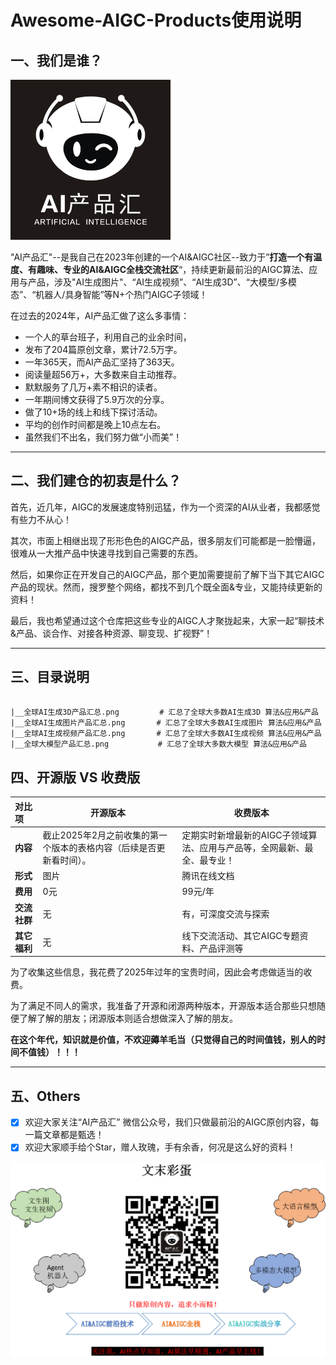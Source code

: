 # Awesome-AIGC-Products使用说明



## 一、我们是谁？

<img src="imgs/黑白ai产品汇.jpg" alt="黑白ai产品汇" style="zoom:25%;" />

"AI产品汇"--是我自己在2023年创建的一个AI&AIGC社区--致力于”**打造一个有温度、有趣味、专业的AI&AIGC全栈交流社区**“，持续更新最前沿的AIGC算法、应用与产品，涉及"AI生成图片"、“AI生成视频”、“AI生成3D”、“大模型/多模态”、“机器人/具身智能”等N+个热门AIGC子领域！

在过去的2024年，AI产品汇做了这么多事情：

- 一个人的草台班子，利用自己的业余时间， 
- 发布了204篇原创文章，累计72.5万字。
- 一年365天，而AI产品汇坚持了363天。
- 阅读量超56万+，大多数来自主动推荐。
- 默默服务了几万+素不相识的读者。
- 一年期间博文获得了5.9万次的分享。
- 做了10+场的线上和线下探讨活动。
- 平均的创作时间都是晚上10点左右。
- 虽然我们不出名，我们努力做“小而美”！

------



## 二、我们建仓的初衷是什么？

首先，近几年，AIGC的发展速度特别迅猛，作为一个资深的AI从业者，我都感觉有些力不从心！

其次，市面上相继出现了形形色色的AIGC产品，很多朋友们可能都是一脸懵逼，很难从一大推产品中快速寻找到自己需要的东西。

然后，如果你正在开发自己的AIGC产品，那个更加需要提前了解下当下其它AIGC产品的现状。然而，搜罗整个网络，都找不到几个既全面&专业，又能持续更新的资料！

最后，我也希望通过这个仓库把这些专业的AIGC人才聚拢起来，大家一起“聊技术&产品、谈合作、对接各种资源、聊变现、扩视野”！

------



## 三、目录说明

```shell

|__全球AI生成3D产品汇总.png         # 汇总了全球大多数AI生成3D 算法&应用&产品
|__全球AI生成图片产品汇总.png       # 汇总了全球大多数AI生成图片 算法&应用&产品
|__全球AI生成视频产品汇总.png       # 汇总了全球大多数AI生成视频 算法&应用&产品
|__全球大模型产品汇总.png           # 汇总了全球大多数大模型 算法&应用&产品
```



## 四、开源版 VS 收费版

| **对比项**   | **开源版本**                                                 | **收费版本**                                                 |
| :----------- | ------------------------------------------------------------ | ------------------------------------------------------------ |
| **内容**     | 截止2025年2月之前收集的第一个版本的表格内容（后续是否更新看时间）。 | 定期实时新增最新的AIGC子领域算法、应用与产品等，全网最新、最全、最专业！ |
| **形式**     | 图片                                                         | 腾讯在线文档                                                 |
| **费用**     | 0元                                                          | 99元/年                                                      |
| **交流社群** | 无                                                           | 有，可深度交流与探索                                         |
| **其它福利** | 无                                                           | 线下交流活动、其它AIGC专题资料、产品评测等                   |

为了收集这些信息，我花费了2025年过年的宝贵时间，因此会考虑做适当的收费。

为了满足不同人的需求，我准备了开源和闭源两种版本，开源版本适合那些只想随便了解了解的朋友；闭源版本则适合想做深入了解的朋友。

**在这个年代，知识就是价值，不欢迎薅羊毛当（只觉得自己的时间值钱，别人的时间不值钱）！！！**

------

## 五、Others

- [x] 欢迎大家关注“AI产品汇” 微信公众号，我们只做最前沿的AIGC原创内容，每一篇文章都是甄选！
- [x] 欢迎大家顺手给个Star，赠人玫瑰，手有余香，何况是这么好的资料！

![image-20250203160743501](imgs/二维码.png)